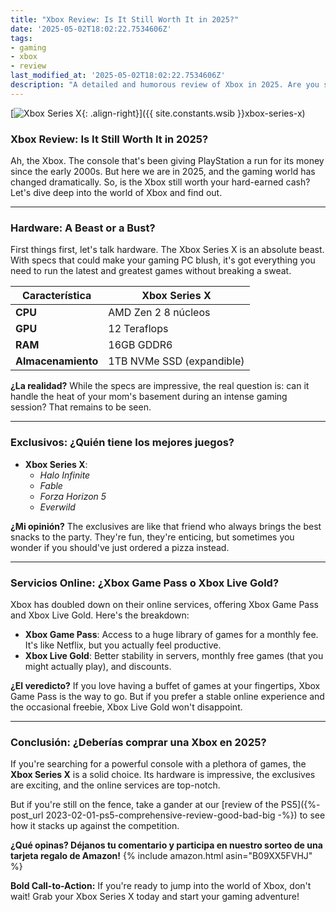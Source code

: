 ```yaml
---
title: "Xbox Review: Is It Still Worth It in 2025?"
date: '2025-05-02T18:02:22.7534606Z'
tags:
- gaming
- xbox
- review
last_modified_at: '2025-05-02T18:02:22.7534606Z'
description: "A detailed and humorous review of Xbox in 2025. Are you still on team Xbox or is it time to switch?"
---
```


[![Xbox Series X](https://m.media-amazon.com/images/I/61nq7mC0tHL.jpg){: .align-right}]({{ site.constants.wsib }}xbox-series-x)

### Xbox Review: Is It Still Worth It in 2025?

Ah, the Xbox. The console that's been giving PlayStation a run for its money since the early 2000s. But here we are in 2025, and the gaming world has changed dramatically. So, is the Xbox still worth your hard-earned cash? Let's dive deep into the world of Xbox and find out.

---

### Hardware: A Beast or a Bust?

First things first, let's talk hardware. The Xbox Series X is an absolute beast. With specs that could make your gaming PC blush, it's got everything you need to run the latest and greatest games without breaking a sweat.

| Característica         | Xbox Series X                 |
|------------------------|-------------------------------|
| **CPU**               | AMD Zen 2 8 núcleos          |
| **GPU**               | 12 Teraflops                 |
| **RAM**               | 16GB GDDR6                   |
| **Almacenamiento**    | 1TB NVMe SSD (expandible)     |

**¿La realidad?** While the specs are impressive, the real question is: can it handle the heat of your mom's basement during an intense gaming session? That remains to be seen.

---

### Exclusivos: ¿Quién tiene los mejores juegos?

- **Xbox Series X**:  
  - *Halo Infinite*  
  - *Fable*  
  - *Forza Horizon 5*  
  - *Everwild*  

**¿Mi opinión?** The exclusives are like that friend who always brings the best snacks to the party. They're fun, they're enticing, but sometimes you wonder if you should've just ordered a pizza instead.

---

### Servicios Online: ¿Xbox Game Pass o Xbox Live Gold?

Xbox has doubled down on their online services, offering Xbox Game Pass and Xbox Live Gold. Here's the breakdown:

- **Xbox Game Pass**: Access to a huge library of games for a monthly fee. It's like Netflix, but you actually feel productive.  
- **Xbox Live Gold**: Better stability in servers, monthly free games (that you might actually play), and discounts.  

**¿El veredicto?** If you love having a buffet of games at your fingertips, Xbox Game Pass is the way to go. But if you prefer a stable online experience and the occasional freebie, Xbox Live Gold won't disappoint.

---

### Conclusión: ¿Deberías comprar una Xbox en 2025?

If you're searching for a powerful console with a plethora of games, the **Xbox Series X** is a solid choice. Its hardware is impressive, the exclusives are exciting, and the online services are top-notch.

But if you're still on the fence, take a gander at our [review of the PS5]({%- post_url 2023-02-01-ps5-comprehensive-review-good-bad-big -%}) to see how it stacks up against the competition.

**¿Qué opinas? Déjanos tu comentario y participa en nuestro sorteo de una tarjeta regalo de Amazon!**
{% include amazon.html asin="B09XX5FVHJ" %}

**Bold Call-to-Action:** If you're ready to jump into the world of Xbox, don't wait! Grab your Xbox Series X today and start your gaming adventure!
